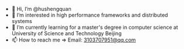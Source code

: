 - 👋 Hi, I’m @hushengquan
- 👀 I’m interested in high performance frameworks and distributed systems
- 🌱 I’m currently learning for a master's degree in computer science at University of Science and Technology Beijing
- 📫 How to reach me => Email: 3103707951@qq.com

<!---
hushengquan/hushengquan is a ✨ special ✨ repository because its `README.md` (this file) appears on your GitHub profile.
You can click the Preview link to take a look at your changes.
--->
